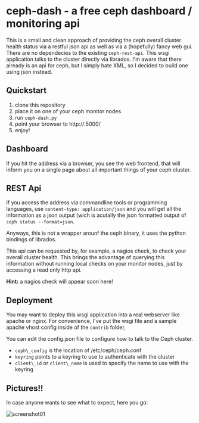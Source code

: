 ceph-dash - a free ceph dashboard / monitoring api
==================================================

This is a small and clean approach of providing the ceph overall cluster health status via a restful json api as well as via a (hopefully) fancy web gui. There are no dependecies to the existing ```ceph-rest-api```. This wsgi application talks to the cluster directly via librados. I'm aware that there already is an api for ceph, but I simply hate XML, so I decided to build one using json instead.

Quickstart
----------

1. clone this repository
2. place it on one of your ceph monitor nodes
3. run ```ceph-dash.py```
4. point your browser to http://<monitornode>:5000/
5. enjoy!

Dashboard
---------

If you hit the address via a browser, you see the web frontend, that will inform you on a single page about all important things of your ceph cluster.

REST Api
--------

If you access the address via commandline tools or programming languages, use ```content-type: application/json``` and you will get all the information as a json output (wich is acutally the json formatted output of ```ceph status --format=json```.

Anyways, this is not a wrapper arounf the ceph binary, it uses the python bindings of librados.

This api can be requested by, for example, a nagios check, to check your overall cluster health. This brings the advantage of querying this information without running local checks on your monitor nodes, just by accessing a read only http api.

**Hint:** a nagios check will appear soon here!

Deployment
----------

You may want to deploy this wsgi application into a real webserver like apache or nginx. For convenience, I've put the wsgi file and a sample apache vhost config inside of the ```contrib``` folder,

You can edit the config.json file to configure how to talk to the Ceph cluster.

 - `ceph\_config` is the location of /etc/ceph/ceph.conf
 - `keyring` points to a keyring to use to authenticate with the cluster
 - `client\_id` or `client\_name` is used to specify the name to use with the keyring

Pictures!!
----------

In case anyone wants to see what to expect, here you go:

![screenshot01](https://github.com/crapworks/ceph-dash/raw/master/screenshots/ceph-dash.png)
